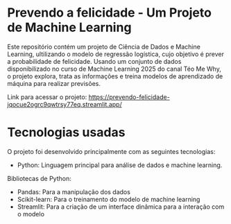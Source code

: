 # Prevendo a felicidade - Um Projeto de Machine Learning

Este repositório contém um projeto de Ciência de Dados e Machine Learning, ultilizando o modelo de regressão logística, cujo objetivo é prever a probabilidade de felicidade. Usando um conjunto de dados disponibilizado no curso de Machine Learning 2025 do canal Téo Me Why, o projeto explora, trata as informações e treina modelos de aprendizado de máquina para realizar previsões.

Link para acessar o projeto: https://prevendo-felicidade-jqocue2ogrc9qwtrsy77eq.streamlit.app/

# Tecnologias usadas

O projeto foi desenvolvido principalmente com as seguintes tecnologias:

- Python: Linguagem principal para análise de dados e machine learning.

Bibliotecas de Python:

- Pandas: Para a manipulação dos dados
- Scikit-learn: Para o treinamento do modelo de machine learning
- Streamlit: Para a criação de um interface dinâmica para a interação com o modelo
